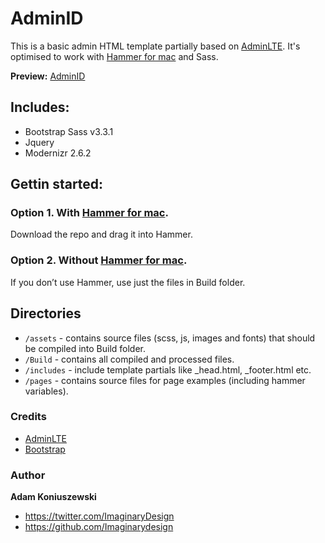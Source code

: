 AdminID
==========================

This is a basic admin HTML template partially based on [AdminLTE](https://github.com/almasaeed2010/AdminLTE). It's optimised to work with [Hammer for mac](http://hammerformac.com/) and Sass.

**Preview:** [AdminID](http://imaginarydesign.github.io/adminID/)

## Includes:

* Bootstrap Sass v3.3.1
* Jquery
* Modernizr 2.6.2

## Gettin started:

### Option 1. With  [Hammer for mac](http://hammerformac.com/).

Download the repo and drag it into Hammer.

### Option 2. Without [Hammer for mac](http://hammerformac.com/).

If you don’t use Hammer, use just the files in Build folder.

## Directories

* `/assets` - contains source files (scss, js, images and fonts) that should be compiled into Build folder.
* `/Build` - contains all compiled and processed files.
* `/includes` - include template partials like _head.html, _footer.html etc.
* `/pages` - contains source files for page examples (including hammer variables).

### Credits

* [AdminLTE](https://github.com/almasaeed2010/AdminLTE)
* [Bootstrap](https://github.com/twbs/bootstrap)

### Author

**Adam Koniuszewski**

- <https://twitter.com/ImaginaryDesign>
- <https://github.com/Imaginarydesign>
